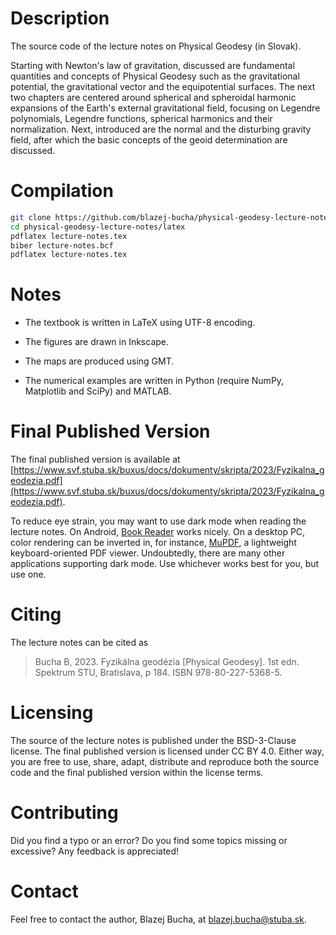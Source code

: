 # Description

The source code of the lecture notes on Physical Geodesy (in Slovak).

Starting with Newton's law of gravitation, discussed are fundamental quantities
and concepts of Physical Geodesy such as the gravitational potential, the
gravitational vector and the equipotential surfaces.  The next two chapters are
centered around spherical and spheroidal harmonic expansions of the Earth's
external gravitational field, focusing on Legendre polynomials, Legendre
functions, spherical harmonics and their normalization.  Next, introduced are
the normal and the disturbing gravity field, after which the basic concepts of
the geoid determination are discussed.


# Compilation

```bash
git clone https://github.com/blazej-bucha/physical-geodesy-lecture-notes
cd physical-geodesy-lecture-notes/latex
pdflatex lecture-notes.tex
biber lecture-notes.bcf
pdflatex lecture-notes.tex
```


# Notes

* The textbook is written in LaTeX using UTF-8 encoding.

* The figures are drawn in Inkscape.

* The maps are produced using GMT.

* The numerical examples are written in Python (require NumPy, Matplotlib and
  SciPy) and MATLAB.


# Final Published Version

The final published version is available at
[https://www.svf.stuba.sk/buxus/docs/dokumenty/skripta/2023/Fyzikalna_geodezia.pdf](https://www.svf.stuba.sk/buxus/docs/dokumenty/skripta/2023/Fyzikalna_geodezia.pdf).

To reduce eye strain, you may want to use dark mode when reading the lecture
notes.  On Android, [Book Reader](https://gitlab.com/axet/android-book-reader)
works nicely.  On a desktop PC, color rendering can be inverted in, for
instance, [MuPDF](https://mupdf.com/), a lightweight keyboard-oriented PDF
viewer.  Undoubtedly, there are many other applications supporting dark mode.
Use whichever works best for you, but use one.


# Citing

The lecture notes can be cited as

> Bucha B, 2023. Fyzikálna geodézia [Physical Geodesy]. 1st edn. Spektrum STU,
> Bratislava, p 184. ISBN 978-80-227-5368-5.


# Licensing

The source of the lecture notes is published under the BSD-3-Clause license.
The final published version is licensed under CC BY 4.0.  Either way, you are
free to use, share, adapt, distribute and reproduce both the source code and
the final published version within the license terms.


# Contributing

Did you find a typo or an error?  Do you find some topics missing or excessive?
Any feedback is appreciated!


# Contact

Feel free to contact the author, Blazej Bucha, at
[blazej.bucha@stuba.sk](mailto:blazej.bucha@stuba.sk).
